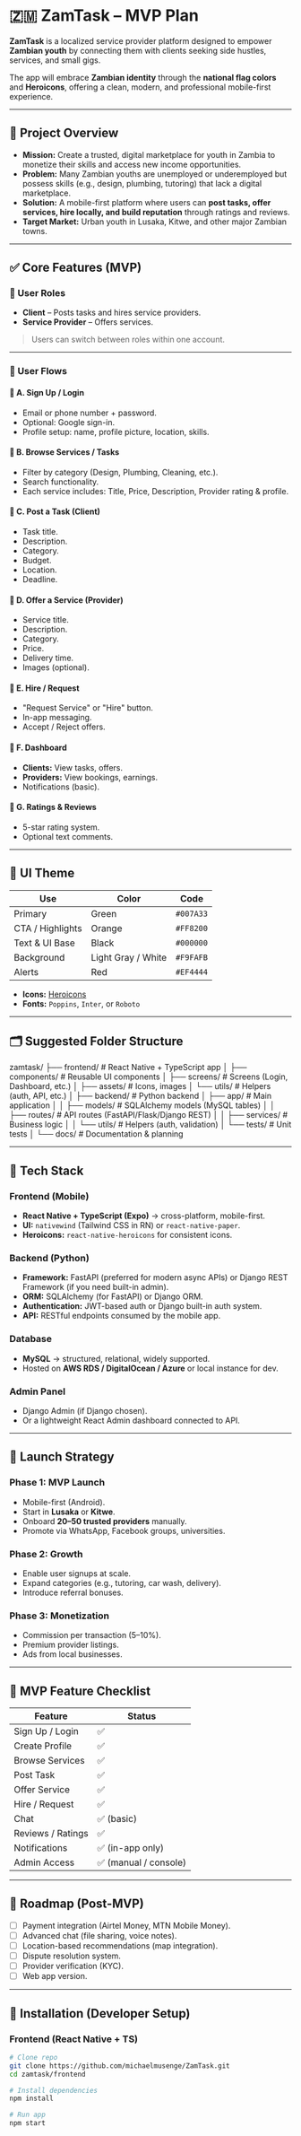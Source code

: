 # 🇿🇲 ZamTask – MVP Plan

**ZamTask** is a localized service provider platform designed to empower **Zambian youth** by connecting them with clients seeking side hustles, services, and small gigs.  

The app will embrace **Zambian identity** through the **national flag colors** and **Heroicons**, offering a clean, modern, and professional mobile-first experience.

---

## 📖 Project Overview

- **Mission:** Create a trusted, digital marketplace for youth in Zambia to monetize their skills and access new income opportunities.  
- **Problem:** Many Zambian youths are unemployed or underemployed but possess skills (e.g., design, plumbing, tutoring) that lack a digital marketplace.  
- **Solution:** A mobile-first platform where users can **post tasks, offer services, hire locally, and build reputation** through ratings and reviews.  
- **Target Market:** Urban youth in Lusaka, Kitwe, and other major Zambian towns.  

---

## ✅ Core Features (MVP)

### 👥 User Roles
- **Client** – Posts tasks and hires service providers.  
- **Service Provider** – Offers services.  
> Users can switch between roles within one account.  

---

### 📌 User Flows

#### 🔸 A. Sign Up / Login
- Email or phone number + password.  
- Optional: Google sign-in.  
- Profile setup: name, profile picture, location, skills.  

#### 🔸 B. Browse Services / Tasks
- Filter by category (Design, Plumbing, Cleaning, etc.).  
- Search functionality.  
- Each service includes: Title, Price, Description, Provider rating & profile.  

#### 🔸 C. Post a Task (Client)
- Task title.  
- Description.  
- Category.  
- Budget.  
- Location.  
- Deadline.  

#### 🔸 D. Offer a Service (Provider)
- Service title.  
- Description.  
- Category.  
- Price.  
- Delivery time.  
- Images (optional).  

#### 🔸 E. Hire / Request
- "Request Service" or "Hire" button.  
- In-app messaging.  
- Accept / Reject offers.  

#### 🔸 F. Dashboard
- **Clients:** View tasks, offers.  
- **Providers:** View bookings, earnings.  
- Notifications (basic).  

#### 🔸 G. Ratings & Reviews
- 5-star rating system.  
- Optional text comments.  

---

## 🎨 UI Theme

| Use               | Color   | Code       |
|-------------------|---------|------------|
| Primary           | Green   | `#007A33` |
| CTA / Highlights  | Orange  | `#FF8200` |
| Text & UI Base    | Black   | `#000000` |
| Background        | Light Gray / White | `#F9FAFB` |
| Alerts            | Red     | `#EF4444` |

- **Icons:** [Heroicons](https://heroicons.com)  
- **Fonts:** `Poppins`, `Inter`, or `Roboto`  

---

## 🗂 Suggested Folder Structure

zamtask/
├── frontend/ # React Native + TypeScript app
│ ├── components/ # Reusable UI components
│ ├── screens/ # Screens (Login, Dashboard, etc.)
│ ├── assets/ # Icons, images
│ └── utils/ # Helpers (auth, API, etc.)
│
├── backend/ # Python backend
│ ├── app/ # Main application
│ │ ├── models/ # SQLAlchemy models (MySQL tables)
│ │ ├── routes/ # API routes (FastAPI/Flask/Django REST)
│ │ ├── services/ # Business logic
│ │ └── utils/ # Helpers (auth, validation)
│ └── tests/ # Unit tests
│
└── docs/ # Documentation & planning


---

## 🧱 Tech Stack

### Frontend (Mobile)
- **React Native + TypeScript (Expo)** → cross-platform, mobile-first.  
- **UI:** `nativewind` (Tailwind CSS in RN) or `react-native-paper`.  
- **Heroicons:** `react-native-heroicons` for consistent icons.  

### Backend (Python)
- **Framework:** FastAPI (preferred for modern async APIs) or Django REST Framework (if you need built-in admin).  
- **ORM:** SQLAlchemy (for FastAPI) or Django ORM.  
- **Authentication:** JWT-based auth or Django built-in auth system.  
- **API:** RESTful endpoints consumed by the mobile app.  

### Database
- **MySQL** → structured, relational, widely supported.  
- Hosted on **AWS RDS / DigitalOcean / Azure** or local instance for dev.  

### Admin Panel
- Django Admin (if Django chosen).  
- Or a lightweight React Admin dashboard connected to API.  

---

## 🚀 Launch Strategy

### Phase 1: MVP Launch
- Mobile-first (Android).  
- Start in **Lusaka** or **Kitwe**.  
- Onboard **20–50 trusted providers** manually.  
- Promote via WhatsApp, Facebook groups, universities.  

### Phase 2: Growth
- Enable user signups at scale.  
- Expand categories (e.g., tutoring, car wash, delivery).  
- Introduce referral bonuses.  

### Phase 3: Monetization
- Commission per transaction (5–10%).  
- Premium provider listings.  
- Ads from local businesses.  

---

## 🧪 MVP Feature Checklist

| Feature           | Status       |
|-------------------|--------------|
| Sign Up / Login   | ✅ |
| Create Profile    | ✅ |
| Browse Services   | ✅ |
| Post Task         | ✅ |
| Offer Service     | ✅ |
| Hire / Request    | ✅ |
| Chat              | ✅ (basic) |
| Reviews / Ratings | ✅ |
| Notifications     | ✅ (in-app only) |
| Admin Access      | ✅ (manual / console) |

---

## 📌 Roadmap (Post-MVP)

- [ ] Payment integration (Airtel Money, MTN Mobile Money).  
- [ ] Advanced chat (file sharing, voice notes).  
- [ ] Location-based recommendations (map integration).  
- [ ] Dispute resolution system.  
- [ ] Provider verification (KYC).  
- [ ] Web app version.  

---

## 🔧 Installation (Developer Setup)

### Frontend (React Native + TS)
```bash
# Clone repo
git clone https://github.com/michaelmusenge/ZamTask.git
cd zamtask/frontend

# Install dependencies
npm install

# Run app
npm start
